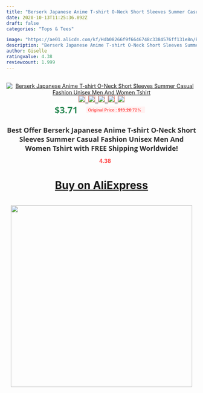 ```yaml
---
title: "Berserk Japanese Anime T-shirt O-Neck Short Sleeves Summer Casual Fashion Unisex Men And Women Tshirt"
date: 2020-10-13T11:25:36.892Z
draft: false
categories: "Tops & Tees"

image: "https://ae01.alicdn.com/kf/Hdb08266f9f6646748c3384576ff131e8n/Berserk-Japanese-Anime-T-shirt-O-Neck-Short-Sleeves-Summer-Casual-Fashion-Unisex-Men-And-Women.jpg"
description: "Berserk Japanese Anime T-shirt O-Neck Short Sleeves Summer Casual Fashion Unisex Men And Women Tshirt"
author: Giselle
ratingvalue: 4.38
reviewcount: 1.999
---
```

<br>
<div style="text-align: center;">
<a href="https://s.click.aliexpress.com/e/_9QaOap" target="_blank" rel="nofollow noopener noreferrer"><img alt="Berserk Japanese Anime T-shirt O-Neck Short Sleeves Summer Casual Fashion Unisex Men And Women Tshirt" class="magnifier-image" src="https://ae01.alicdn.com/kf/Hdb08266f9f6646748c3384576ff131e8n/Berserk-Japanese-Anime-T-shirt-O-Neck-Short-Sleeves-Summer-Casual-Fashion-Unisex-Men-And-Women.jpg_640x640.jpg">
<br>
<img style="border:1px solid salmon" src="https://ae01.alicdn.com/kf/Hdb08266f9f6646748c3384576ff131e8n/Berserk-Japanese-Anime-T-shirt-O-Neck-Short-Sleeves-Summer-Casual-Fashion-Unisex-Men-And-Women.jpg_120x120.jpg">&nbsp;&nbsp;<img style="border:1px solid salmon" src="https://ae01.alicdn.com/kf/Hddc08a176e8d41f89e834b0be91b9e28h/Berserk-Japanese-Anime-T-shirt-O-Neck-Short-Sleeves-Summer-Casual-Fashion-Unisex-Men-And-Women.jpg_120x120.jpg">&nbsp;&nbsp;<img style="border:1px solid salmon" src="https://ae01.alicdn.com/kf/H86a605c6dfa643c284583980f1618c8dG/Berserk-Japanese-Anime-T-shirt-O-Neck-Short-Sleeves-Summer-Casual-Fashion-Unisex-Men-And-Women.jpg_120x120.jpg">&nbsp;&nbsp;<img style="border:1px solid salmon" src="https://ae01.alicdn.com/kf/He9b969d50b5f435c8d3ebbeb4084bc540/Berserk-Japanese-Anime-T-shirt-O-Neck-Short-Sleeves-Summer-Casual-Fashion-Unisex-Men-And-Women.jpg_120x120.jpg">&nbsp;&nbsp;<img style="border:1px solid salmon" src="https://ae01.alicdn.com/kf/Hcb2b65aa2bbd44b7879674ba1bc4f96cx/Berserk-Japanese-Anime-T-shirt-O-Neck-Short-Sleeves-Summer-Casual-Fashion-Unisex-Men-And-Women.jpg_120x120.jpg"></a></div><br0>
<div style="text-align: center;"><span style="background-color: white; border: 0px; box-sizing: border-box; color: seagreen; display: inline-block; font-family: &quot;open sans&quot; , &quot;arial&quot; , &quot;helvetica&quot; , sans-serif , &quot;heiti&quot;; font-size: 24px; font-stretch: inherit; font-weight: 700; line-height: inherit; margin: 0px 10px 0px 0px; padding: 0px; vertical-align: middle;">$3.71 </span>
<span style="background: rgb(255 , 241 , 241); border-radius: 3px; border: 0px; box-sizing: border-box; color: #ff4747; display: inline-block; font-family: inherit; font-size: 12px; font-stretch: inherit; font-style: inherit; font-variant: inherit; font-weight: 600; line-height: inherit; margin: 0px; padding: 2px 5px; transform: scale(0.9); vertical-align: middle;">Original Price : <b style="text-decoration: line-through;">$13.26 </b> 72%&nbsp;&nbsp;</span></div>
<h1 style="color: #333333; display: inline-block; font-family: &quot;open sans&quot; , &quot;arial&quot; , &quot;helvetica&quot; , sans-serif , &quot;heiti&quot;; font-size: 18px; font-stretch: inherit; font-weight: 700; text-align: center;">Best Offer Berserk Japanese Anime T-shirt O-Neck Short Sleeves Summer Casual Fashion Unisex Men And Women Tshirt with FREE Shipping Worldwide!</h1>
<div style="color: #ff4747; text-align: center;">
<img src="https://4.bp.blogspot.com/-M0ZcTcb-5uY/XleCXlxnR4I/AAAAAAAAAEc/OrjgMkXV1oMQFaCRZj5HQwOCBcu3w1FegCPcBGAYYCw/s1600/star.png" style="height: 15px;">&nbsp;<b>4.38</b></div>
<div class="button_cont" align="center"><a class="buynow_a" href="https://s.click.aliexpress.com/e/_9QaOap" target="_blank" rel="nofollow noopener noreferrer"><H1>Buy on AliExpress</H1></a></div><br>
<div class="separator" style="clear: both; text-align: center;">
<img src="https://lh3.googleusercontent.com/-pTy5HemUv9M/XlePHvY0dAI/AAAAAAAAAE4/0nX5iRUoIWY8eMW9Dpxeirr157OZliDIgCLcBGAsYHQ/s1600/badge.gif" width="480">
</div>
